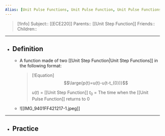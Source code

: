 ```yaml
---
Alias: [Unit Pulse Functions, Unit Pulse Function, Unit Pulse Functions]
---
```

> [!Info]
> Subject:: [[ECE220]]
> Parents:: [[Unit Step Function]]
> Friends:: 
> Children:: 
---
- ## Definition
	- A function made of two [[Unit Step Function|Unit Step Functions]] in the following format:
	  > [!Equation]
	  > $$\large{p(t)=u(t)-u(t-t_{0})}$$
	  > 
	  > $u(t)$ = [[Unit Step Function]]
	  > $t_{0}$ = The time when the [[Unit Pulse Function]] returns to $0$
	- ![[IMG_9401FF421217-1.jpeg]]
---
- ## Practice